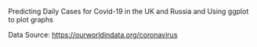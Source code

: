 Predicting Daily Cases for Covid-19 in the UK and Russia and Using ggplot to plot graphs

Data Source: https://ourworldindata.org/coronavirus
